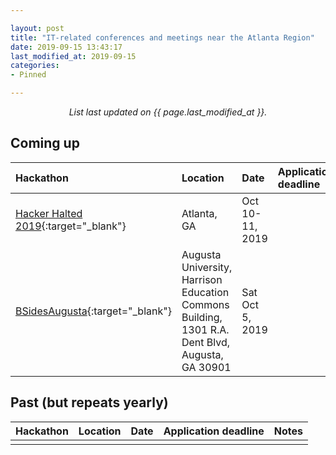 ```yaml
---

layout: post
title: "IT-related conferences and meetings near the Atlanta Region"
date: 2019-09-15 13:43:17
last_modified_at: 2019-09-15
categories:
- Pinned

---
```


<center>
<em>List last updated on {{ page.last_modified_at }}.</em>
</center>

## Coming up

|Hackathon|	Location|	Date	| Application deadline | Notes
|:--------| :---    | :---      | :---                 | :---
|[Hacker Halted 2019](https://hackerhalted.com/){:target="_blank"}|Atlanta, GA|Oct 10-11, 2019| |Free student registration with [link](https://hackerhalted2019.eventbrite.com/?discount=AcademiaStudent)
|[BSidesAugusta](https://bsidesaugusta.org/){:target="_blank"}|Augusta University, Harrison Education Commons Building, 1301 R.A. Dent Blvd, Augusta, GA 30901|Sat Oct 5, 2019| |Information security conference. 

## Past (but repeats yearly)

|Hackathon|	Location|	Date	| Application deadline | Notes
|:--------| :---    | :---      | :---                 | :---
||||
